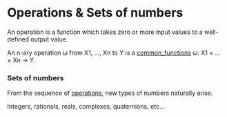 # Operations & Sets of numbers

An operation is a function which takes zero or more input values to a well-defined output value.

An n-ary operation ω from X1, …, Xn to Y is a [common_functions](common_functions.md) ω: X1 × … × Xn → Y.

### Sets of numbers

From the sequence of [operations](operations), new types of numbers naturally arise.

Integers, rationals, reals, complexes, quaternions, etc...
